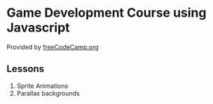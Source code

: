 # Game Development Course using Javascript

Provided by [freeCodeCamp.org](https://www.freecodecamp.org/news/learn-javascript-game-development-full-course/)

## Lessons

1. Sprite Animations
2. Parallax backgrounds
